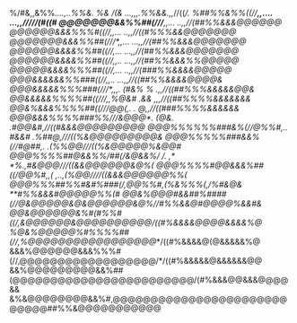%/#&,,&%%*....,..%%&.   %&        /(& ...,,,.%%&&.,,*//((*/.
%##%%&%%((//*****,,....              ...,,********/////(#((#
@@@@@@@&&%%##(///**,,...             ..,,***//(##%%&&&@@@@@@
@@@@@@&&&%%%#((//**,,...             ..,,**//((#%%%&&@@@@@@@
@@@@@@@&&&%%##(///*,,...            ...,,**//(##%%&&&@@@@@@@
@@@@@@&&&&%%##((//**,...            ...,,**//(##%%&&&@@@@@@@
@@@@@@&&&&%%##((//**,,..            ...,,**//(##%%&&&%%@@@@@
@@@@@&&&&%%%##((//**,...             ..,,**//(###%%&&&&@@@@@
@@@&&&&&&%%###((//**,,..            ...,,**//((##%%&&&&@@@@&
@@@&&&&&%%%###(///*,,,.    (#&% %     .,,**//((##%%%&&&&&@@&
@@&&&&&%%%%##((///**,,%@&#       .&&  ,,,**//((##%%%%&&&&&&&
@@&%&&&%%%%##((//***/@@(,.         .* @,,**//((###%%%%&&&&&&
@@@&&&%%%%###%%///**&@@@*.  (@&.  .#@@&#,**//((#&&&@@@@@@@@@
@@@%%%%%%###&%(//***@%%#,.. #&&#  .*%##@,**///((%&@@@@@@@@@&
@@@%%%%%###&&%(//**#@##,.          .(%%@@**///((%&@@@@@%&@@#
@@@%%%%##@&&%%/##(/&@&&%/ /. ,* *%.,#&@@@**///((&&@@@@@@&@%(
@@@%%%%#@@&&&%##((/*@@%#,,*(    ,..,(%@@//**//((&&&@@@@@@%%(
@@@%%%##%%#&#%###(/,@@%%#,(%&%%%(*,/%#&@& **#%%&&&#@@@@@%%(#
@@&%@@@#&&##%####(//*@&@@@@@&@&@@@@@@&@%//**#%%&&@#@@@@%&&#&
@@&@@@@@@&%#(#%%#((/,&@@@@@@&@@@@@@@@@@**/((#%&&&&@@@@&&&&%@
%@&%@@@@@%#%%%%##(//,%@@@@@@@@@@@@@@@@@**/((#%&&&&@(@&&&&&%@
&&&%@@@@@@&&&%%%#(//,@@@@@@@@@@@@@@@@@@/*/((#%&&&&&@&&&&&&@@
&&%@@@@@@@@@&&%##(@@@@@@@@@@@@@@@@@@@@@@@@/(#%&&&@@&&&@@@@&&
&%&@@@@@@@@&&%#,@@@@@@@@@@@@@@@@@@@@@@@@@@@@##%%&@@@@@@@@@@@
